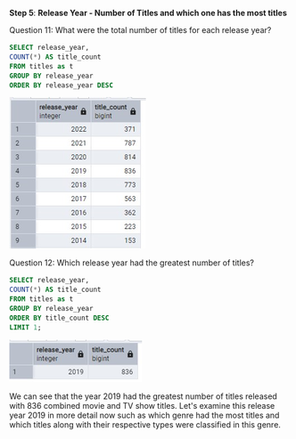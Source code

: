 **Step 5**: **Release Year - Number of Titles and which one has the most titles**

Question 11: What were the total number of titles for each release year?

```sql
SELECT release_year, 
COUNT(*) AS title_count
FROM titles as t 
GROUP BY release_year
ORDER BY release_year DESC
```

![Step 5 Q11 Result](/Step_5_Q11_sql_result.jpg)

Question 12: Which release year had the greatest number of titles? 

```sql
SELECT release_year, 
COUNT(*) AS title_count
FROM titles as t 
GROUP BY release_year
ORDER BY title_count DESC
LIMIT 1;
```

![Step 5 Q12 Result](/Step_5_Q12_sql_result.jpg)

We can see that the year 2019 had the greatest number of titles released with 836 combined movie and TV show titles. Let's examine this release year 2019 in more detail now
such as which genre had the most titles and which titles along with their respective types were classified in this genre. 
